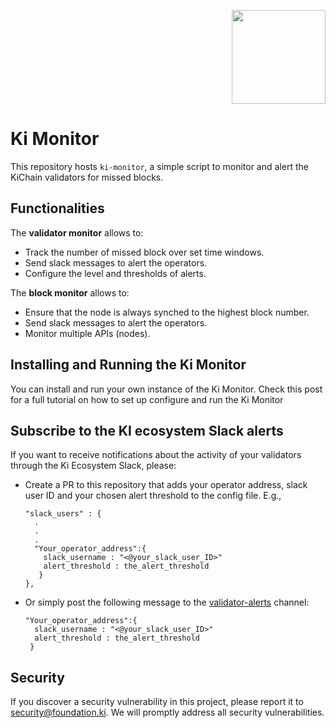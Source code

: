 <p align="right">
    <img width=150px src="https://wallet-testnet.blockchain.ki/static/img/icons/ki-chain.png" />
</p>

# Ki Monitor

This repository hosts `ki-monitor`, a simple script to monitor and alert the KiChain validators for missed blocks.

## Functionalities

The **validator monitor** allows to:

- Track the number of missed block over set time windows.
- Send slack messages to alert the operators.
- Configure the level and thresholds of alerts.

The **block monitor** allows to:
- Ensure that the node is always synched to the highest block number.
- Send slack messages to alert the operators.
- Monitor multiple APIs (nodes).

## Installing and Running the Ki Monitor
You can install and run your own instance of the Ki Monitor. Check this post for a full tutorial on how to set up configure and run the Ki Monitor 

## Subscribe to the KI ecosystem Slack alerts
If you want to receive notifications about the activity of your validators through the Ki Ecosystem Slack, please:
- Create a PR to this repository that adds your operator address, slack user ID and your chosen alert threshold to the config file. E.g.,
  ```
  "slack_users" : {
    .
    .
    .
    "Your_operator_address":{
      slack_username : "<@your_slack_user_ID>"
      alert_threshold : the_alert_threshold
     }
  },
  ```
- Or simply post the following message to the [validator-alerts](https://kiecosystem.slack.com/archives/C01557XBHEF) channel:
  ```
  "Your_operator_address":{
    slack_username : "<@your_slack_user_ID>"
    alert_threshold : the_alert_threshold
   }
  ```

## Security
If you discover a security vulnerability in this project, please report it to security@foundation.ki. We will promptly address all security vulnerabilities.
